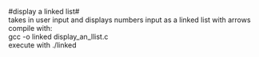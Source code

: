#display a linked list# \
takes in user input and displays numbers input as a linked list with arrows  \
compile with: \
gcc -o linked display_an_llist.c \
execute with
./linked
